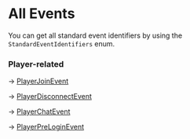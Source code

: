 # All Events

You can get all standard event identifiers by using the `StandardEventIdentifiers` enum.

### Player-related

\-> [PlayerJoinEvent](playerjoinevent.md)

\-> [PlayerDisconnectEvent](playerdisconnectevent.md)

\-> [PlayerChatEvent](playerchatevent.md)

\-> [PlayerPreLoginEvent](playerpreloginevent.md)
